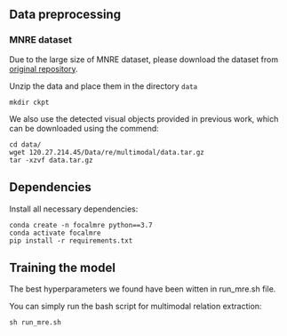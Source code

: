 ## Data preprocessing
### MNRE dataset
Due to the large size of MNRE dataset, please download the dataset from [original repository](https://github.com/thecharm/MNRE). 

Unzip the data and place them in the directory `data`

```shell
mkdir ckpt
```
We also use the detected visual objects provided in previous work, which can be downloaded using the commend:

```shell
cd data/
wget 120.27.214.45/Data/re/multimodal/data.tar.gz
tar -xzvf data.tar.gz
```

## Dependencies
Install all necessary dependencies:
```shell
conda create -n focalmre python==3.7
conda activate focalmre
pip install -r requirements.txt
```

## Training the model
The best hyperparameters we found have been witten in run_mre.sh file.

You can simply run the bash script for multimodal relation extraction:
```shell
sh run_mre.sh
```

